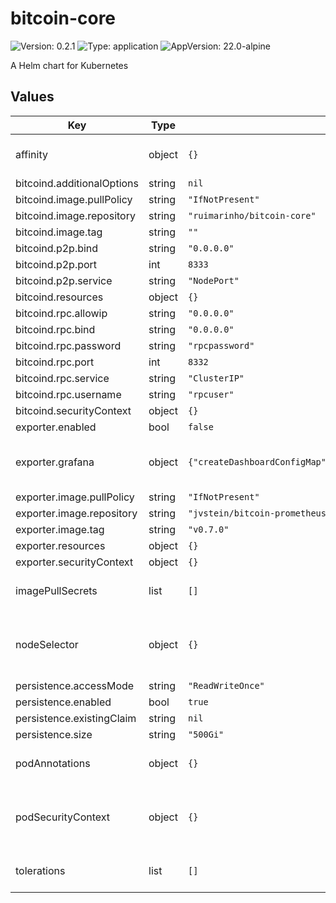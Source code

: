 # bitcoin-core

![Version: 0.2.1](https://img.shields.io/badge/Version-0.2.1-informational?style=flat-square) ![Type: application](https://img.shields.io/badge/Type-application-informational?style=flat-square) ![AppVersion: 22.0-alpine](https://img.shields.io/badge/AppVersion-22.0--alpine-informational?style=flat-square)

A Helm chart for Kubernetes

## Values

| Key | Type | Default | Description |
|-----|------|---------|-------------|
| affinity | object | `{}` | Affinity is a group of affinity scheduling rules More info: https://kubernetes.io/docs/reference/generated/kubernetes-api/v1.23/#affinity-v1-core |
| bitcoind.additionalOptions | string | `nil` | Map of additional options to add to the config |
| bitcoind.image.pullPolicy | string | `"IfNotPresent"` |  |
| bitcoind.image.repository | string | `"ruimarinho/bitcoin-core"` |  |
| bitcoind.image.tag | string | `""` |  |
| bitcoind.p2p.bind | string | `"0.0.0.0"` |  |
| bitcoind.p2p.port | int | `8333` |  |
| bitcoind.p2p.service | string | `"NodePort"` |  |
| bitcoind.resources | object | `{}` |  |
| bitcoind.rpc.allowip | string | `"0.0.0.0"` |  |
| bitcoind.rpc.bind | string | `"0.0.0.0"` |  |
| bitcoind.rpc.password | string | `"rpcpassword"` |  |
| bitcoind.rpc.port | int | `8332` |  |
| bitcoind.rpc.service | string | `"ClusterIP"` |  |
| bitcoind.rpc.username | string | `"rpcuser"` |  |
| bitcoind.securityContext | object | `{}` |  |
| exporter.enabled | bool | `false` |  |
| exporter.grafana | object | `{"createDashboardConfigMap":false,"sidecarLabel":"grafana_dashboard"}` | Configure grafana dashboards when using the supporting sidecar. More info: https://github.com/grafana/helm-charts/blob/main/charts/grafana/README.md#sidecar-for-dashboards |
| exporter.image.pullPolicy | string | `"IfNotPresent"` |  |
| exporter.image.repository | string | `"jvstein/bitcoin-prometheus-exporter"` |  |
| exporter.image.tag | string | `"v0.7.0"` |  |
| exporter.resources | object | `{}` |  |
| exporter.securityContext | object | `{}` |  |
| imagePullSecrets | list | `[]` | Secret needed to pull from a private registry More info: https://kubernetes.io/docs/tasks/configure-pod-container/pull-image-private-registry/ |
| nodeSelector | object | `{}` | NodeSelector is a selector which must be true for the pod to fit on a node. Selector which must match a node's labels for the pod to be scheduled on that node. More info: https://kubernetes.io/docs/concepts/configuration/assign-pod-node/ |
| persistence.accessMode | string | `"ReadWriteOnce"` |  |
| persistence.enabled | bool | `true` |  |
| persistence.existingClaim | string | `nil` |  |
| persistence.size | string | `"500Gi"` |  |
| podAnnotations | object | `{}` | Pod Annotations More info: https://kubernetes.io/docs/reference/generated/kubernetes-api/v1.23/#objectmeta-v1-meta |
| podSecurityContext | object | `{}` | SecurityContext holds pod-level security attributes and common container settings. Optional: Defaults to empty. See type description for default values of each field. More info: https://kubernetes.io/docs/reference/generated/kubernetes-api/v1.23/#podsecuritycontext-v1-core |
| tolerations | list | `[]` | If specified, the pod's tolerations. More info: https://kubernetes.io/docs/reference/generated/kubernetes-api/v1.23/#toleration-v1-core |

